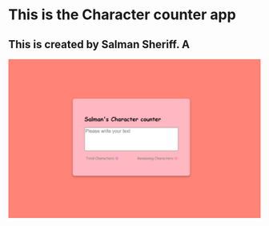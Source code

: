 # This is the Character counter app 
## This is created by Salman Sheriff. A 



![](salmancharactercounter.png)

